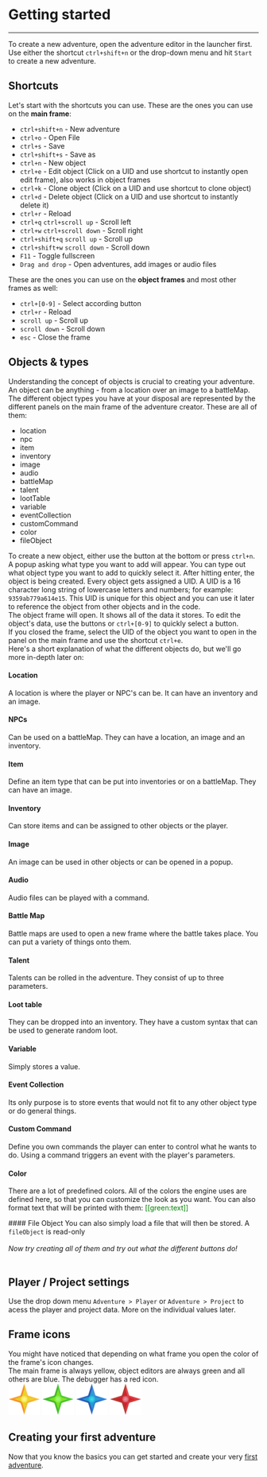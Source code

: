 # Getting started
___


To create a new adventure, open the adventure editor in the launcher first.  
Use either the shortcut `ctrl+shift+n` or the drop-down menu and hit `Start` to create a new adventure.
  
  
## Shortcuts
Let's start with the shortcuts you can use. These are the ones you can use on the **main frame**:
  
* `ctrl+shift+n` - New adventure
* `ctrl+o` - Open File
* `ctrl+s` - Save
* `ctrl+shift+s` - Save as
* `ctrl+n` - New object
* `ctrl+e` - Edit object (Click on a UID and use shortcut to instantly open edit frame), also works in object frames
* `ctrl+k` - Clone object (Click on a UID and use shortcut to clone object)
* `ctrl+d` - Delete object (Click on a UID and use shortcut to instantly delete it)
* `ctrl+r` - Reload
* `ctrl+q` `ctrl+scroll up` - Scroll left
* `ctrl+w` `ctrl+scroll down` - Scroll right
* `ctrl+shift+q` `scroll up` - Scroll up
* `ctrl+shift+w` `scroll down` - Scroll down
* `F11` - Toggle fullscreen
* `Drag and drop` - Open adventures, add images or audio files

These are the ones you can use on the **object frames** and most other frames as well:
  
* `ctrl+[0-9]` - Select according button
* `ctrl+r` - Reload
* `scroll up` - Scroll up
* `scroll down` - Scroll down
* `esc` - Close the frame


## Objects & types
Understanding the concept of objects is crucial to creating your adventure.  
An object can be anything - from a location over an image to a battleMap. The different object types you have at your disposal are represented by the different panels on the main frame of the adventure creator. These are all of them:
  
  * location
  * npc
  * item
  * inventory
  * image
  * audio
  * battleMap
  * talent
  * lootTable
  * variable
  * eventCollection
  * customCommand
  * color
  * fileObject

To create a new object, either use the button at the bottom or press `ctrl+n`.  
A popup asking what type you want to add will appear. You can type out what object type you want to add to quickly select it. After hitting enter, the object is being created. Every object gets assigned a UID. A UID is a 16 character long string of lowercase letters and numbers; for example: `9359ab779a614e15`. This UID is unique for this object and you can use it later to reference the object from other objects and in the code.  
The object frame will open. It shows all of the data it stores. To edit the object's data, use the buttons or `ctrl+[0-9]` to quickly select a button.  
If you closed the frame, select the UID of the object you want to open in the panel on the main frame and use the shortcut `ctrl+e`.  
Here's a short explanation of what the different objects do, but we'll go more in-depth later on:

#### Location
A location is where the player or NPC's can be. It can have an inventory and an image.
#### NPCs
Can be used on a battleMap. They can have a location, an image and an inventory.
#### Item
Define an item type that can be put into inventories or on a battleMap. They can have an image.
#### Inventory
Can store items and can be assigned to other objects or the player.
#### Image
An image can be used in other objects or can be opened in a popup.
#### Audio
Audio files can be played with a command.
#### Battle Map
Battle maps are used to open a new frame where the battle takes place. You can put a variety of things onto them.
#### Talent
Talents can be rolled in the adventure. They consist of up to three parameters.
#### Loot table
They can be dropped into an inventory. They have a custom syntax that can be used to generate random loot.
#### Variable
Simply stores a value.
#### Event Collection
Its only purpose is to store events that would not fit to any other object type or do general things.
#### Custom Command
Define you own commands the player can enter to control what he wants to do. Using a command triggers an event with the player's parameters.
#### Color
There are a lot of predefined colors. All of the colors the engine uses are defined here, so that you can customize the look as you want. You can also format text that will be printed with them: <span style="color:green">[[green:text]]</span>

‏‏‎#### File Object
You can also simply load a file that will then be stored. A `fileObject` is read-only
 ‎  
‏‏‎ ‎  
_Now try creating all of them and try out what the different buttons do!_
‏‏‎ ‎  
‏‏‎ ‎  
## Player / Project settings
Use the drop down menu `Adventure > Player` or `Adventure > Project` to acess the player and project data. More on the individual values later.

## Frame icons
You might have noticed that depending on what frame you open the color of the frame's icon changes.  
The main frame is always yellow, object editors are always green and all others are blue. The debugger has a red icon.  
![Yellow](img/iconyellow.png) ![Green](img/icongreen.png) ![Blue](img/iconblue.png) ![Red](img/iconred.png)

## Creating your first adventure
Now that you know the basics you can get started and create your very [first adventure](first-adventure.md).

